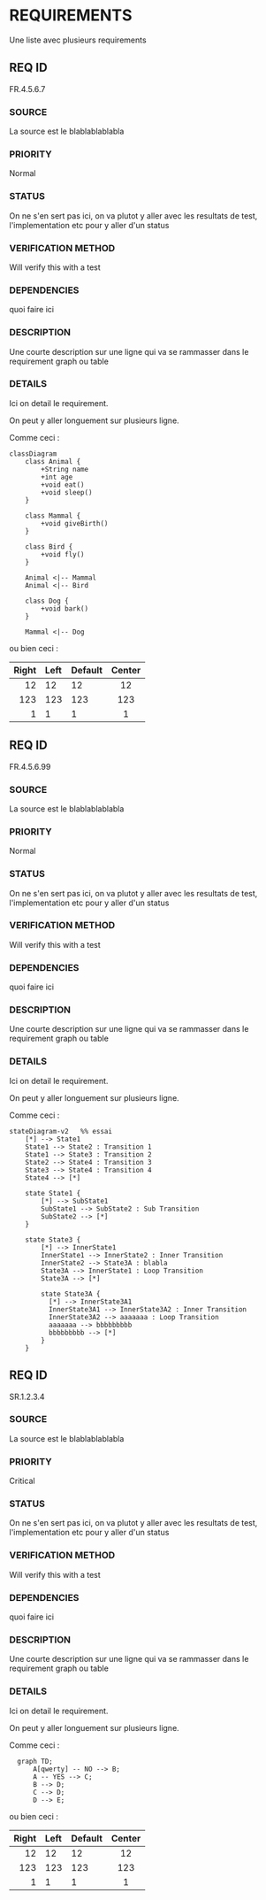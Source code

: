 # REQUIREMENTS
Une liste avec plusieurs requirements

## REQ ID
FR.4.5.6.7

### SOURCE
La source est le blablablablabla

### PRIORITY
Normal

### STATUS
On ne s'en sert pas ici, on va plutot y aller avec les resultats de test, l'implementation etc pour y aller d'un status

### VERIFICATION METHOD
Will verify this with a test

### DEPENDENCIES
quoi faire ici

### DESCRIPTION

Une courte description sur une ligne qui va se rammasser dans le requirement graph ou table

### DETAILS

Ici on detail le requirement.

On peut y aller longuement sur plusieurs ligne.

Comme ceci :

``` mermaid
classDiagram
    class Animal {
        +String name
        +int age
        +void eat()
        +void sleep()
    }

    class Mammal {
        +void giveBirth()
    }

    class Bird {
        +void fly()
    }

    Animal <|-- Mammal
    Animal <|-- Bird

    class Dog {
        +void bark()
    }

    Mammal <|-- Dog
```

ou bien ceci :

| Right | Left | Default | Center |
|------:|:-----|---------|:------:|
|   12  |  12  |    12   |    12  |
|  123  |  123 |   123   |   123  |
|    1  |    1 |     1   |     1  |




## REQ ID
FR.4.5.6.99

### SOURCE
La source est le blablablablabla

### PRIORITY
Normal

### STATUS
On ne s'en sert pas ici, on va plutot y aller avec les resultats de test, l'implementation etc pour y aller d'un status

### VERIFICATION METHOD
Will verify this with a test

### DEPENDENCIES
quoi faire ici

### DESCRIPTION

Une courte description sur une ligne qui va se rammasser dans le requirement graph ou table

### DETAILS

Ici on detail le requirement.

On peut y aller longuement sur plusieurs ligne.

Comme ceci :

``` mermaid
stateDiagram-v2   %% essai
    [*] --> State1
    State1 --> State2 : Transition 1
    State1 --> State3 : Transition 2
    State2 --> State4 : Transition 3
    State3 --> State4 : Transition 4
    State4 --> [*]

    state State1 {
        [*] --> SubState1
        SubState1 --> SubState2 : Sub Transition
        SubState2 --> [*]
    }

    state State3 {
        [*] --> InnerState1
        InnerState1 --> InnerState2 : Inner Transition
        InnerState2 --> State3A : blabla
        State3A --> InnerState1 : Loop Transition
        State3A --> [*]

        state State3A {
          [*] --> InnerState3A1
          InnerState3A1 --> InnerState3A2 : Inner Transition
          InnerState3A2 --> aaaaaaa : Loop Transition
          aaaaaaa --> bbbbbbbbb
          bbbbbbbbb --> [*]
        }
    }

```


## REQ ID
SR.1.2.3.4

### SOURCE
La source est le blablablablabla

### PRIORITY
Critical

### STATUS
On ne s'en sert pas ici, on va plutot y aller avec les resultats de test, l'implementation etc pour y aller d'un status

### VERIFICATION METHOD
Will verify this with a test

### DEPENDENCIES
quoi faire ici

### DESCRIPTION

Une courte description sur une ligne qui va se rammasser dans le requirement graph ou table

### DETAILS

Ici on detail le requirement.

On peut y aller longuement sur plusieurs ligne.

Comme ceci :

``` mermaid
  graph TD;
      A[qwerty] -- NO --> B;
      A -- YES --> C;
      B --> D;
      C --> D;
      D --> E;
```

ou bien ceci :

| Right | Left | Default | Center |
|------:|:-----|---------|:------:|
|   12  |  12  |    12   |    12  |
|  123  |  123 |   123   |   123  |
|    1  |    1 |     1   |     1  |
